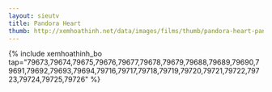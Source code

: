 ```yaml
---
layout: sieutv
title: Pandora Heart
thumb: http://xemhoathinh.net/data/images/films/thumb/pandora-heart-pandora-heart-2012.jpg
---
```

{% include xemhoathinh_bo tap="79673,79674,79675,79676,79677,79678,79679,79688,79689,79690,79691,79692,79693,79694,79716,79717,79718,79719,79720,79721,79722,79723,79724,79725,79726" %} 
